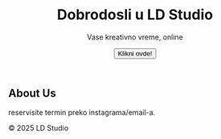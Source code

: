 <!DOCTYPE html>
<html lang="en">
<head>
     <meta charset="UTF-8"> 
     <meta name="viewport" content="width=device-width, initial-scale=1.0"> 
     <title>LD Studio</title>
     <link rel="stylesheet" href="style.css">
</head>
<body>
     <header> 
         <h1>Dobrodosli u LD Studio</h1>
         <p>Vase kreativno vreme, online</p>
         <button id="magicBtn">Klikni ovde!</button>
</header>

<main> 
    <section>
      <h2>About Us</h2>
      <p> reservisite termin preko instagrama/email-a.</p>
  </section>
</main>

<footer>
    <p>© 2025 LD Studio</p>
</footer>
<script src="script.js">
  
</script>
</body>
</html>
